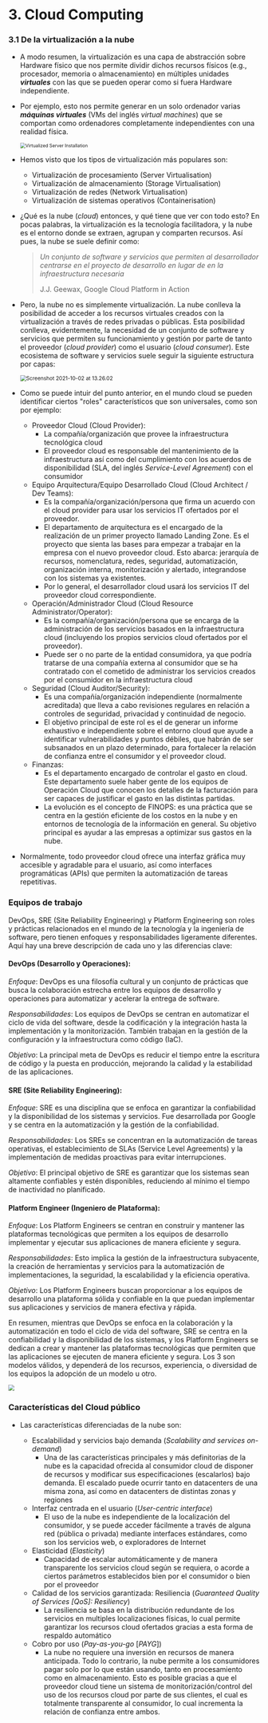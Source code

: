 # 3. Cloud Computing

### 3.1 De la virtualización a la nube


* A modo resumen, la virtualización es una capa de abstracción sobre Hardware físico que nos permite dividir dichos recursos físicos (e.g., procesador, memoria o almacenamiento) en múltiples unidades ***virtuales*** con las que se pueden operar como si fuera Hardware independiente. 

* Por ejemplo, esto nos permite generar en un solo ordenador varias ***máquinas virtuales*** (VMs del inglés *virtual machines*) que se comportan como ordenadores completamente independientes con una realidad física.

  <img src="images/virtualisation.png" alt="Virtualized Server Installation" style="zoom:65%;" />

* Hemos visto que los tipos de virtualización más populares son:

  * Virtualización de procesamiento (Server Virtualisation)
  * Virtualización de almacenamiento (Storage Virtualisation)
  * Virtualización de redes (Network Virtualisation)
  * Virtualización de sistemas operativos (Containerisation)

* ¿Qué es la nube (*cloud*) entonces, y qué tiene que ver con todo esto? En pocas palabras, la virtualización es la tecnología facilitadora, y la nube es el entorno donde se extraen, agrupan y comparten recursos. Así pues, la nube se suele definir como:

  > *Un conjunto de software y servicios que permiten al desarrollador centrarse en el proyecto de desarrollo en lugar de en la infraestructura necesaria*
  >
  > J.J. Geewax, Google Cloud Platform in Action

* Pero, la nube no es simplemente virtualización. La nube conlleva la posibilidad de acceder a los recursos virtuales creados con la virtualización a través de redes privadas o públicas. Esta posibilidad conlleva, evidentemente, la necesidad de un conjunto de software y servicios que permiten su funcionamiento y gestión por parte de tanto el proveedor (*cloud provider*) como el usuario (*cloud consumer*). Este ecosistema de software y servicios suele seguir la siguiente estructura por capas:

  <img src="images/layers-cloud.png" alt="Screenshot 2021-10-02 at 13.26.02" style="zoom:75%;" />

* Como se puede intuir del punto anterior, en el mundo cloud se pueden identificar ciertos "roles" característicos que son universales, como son por ejemplo:

  * Proveedor Cloud (Cloud Provider):
    * La compañía/organización que provee la infraestructura tecnológica cloud
    * El proveedor cloud es responsable del mantenimiento de la infraestructura así como del cumplimiento con los acuerdos de disponibilidad (SLA, del inglés *Service-Level Agreement*) con el consumidor 
  * Equipo Arquitectura/Equipo Desarrollado Cloud (Cloud Architect / Dev Teams): 
    * Es la compañía/organización/persona que firma un acuerdo con el cloud provider para usar los servicios IT ofertados por el proveedor.
    * El departamento de arquitectura es el encargado de la realización de un primer proyecto llamado Landing Zone. Es el proyecto que sienta las bases para empezar a trabajar en la empresa con el nuevo proveedor cloud. Esto abarca: jerarquía de recursos, nomenclatura, redes, seguridad, automatización, organización interna, monitorización y alertado, integrandose con los sistemas ya existentes.
    * Por lo general, el desarrollador cloud usará los servicios IT del proveedor cloud correspondiente.
  * Operación/Administrador Cloud (Cloud Resource Administrator/Operator):
    * Es la compañía/organización/persona que se encarga de la administración de los servicios basados en la infraestructura cloud (incluyendo los propios servicios cloud ofertados por el proveedor). 
    * Puede ser o no parte de la entidad consumidora, ya que podría tratarse de una compañía externa al consumidor que se ha contratado con el cometido de administrar los servicios creados por el consumidor en la infraestructura cloud
  * Seguridad (Cloud Auditor/Security): 
    * Es una compañía/organización independiente (normalmente acreditada) que lleva a cabo revisiones regulares en relación a controles de seguridad, privacidad y continuidad de negocio.
    * El objetivo principal de este rol es el de generar un informe exhaustivo e independiente sobre el entorno cloud que ayude a identificar vulnerabilidades y puntos débiles, que habrán de ser subsanados en un plazo determinado, para fortalecer la relación de confianza entre el consumidor y el proveedor cloud.
  * Finanzas:
    * Es el departamento encargado de controlar el gasto en cloud. Este departamento suele haber gente de los equipos de Operación Cloud que conocen los detalles de la facturación para ser capaces de justificar el gasto en las distintas partidas.
    * La evolución es el concepto de FINOPS: es una práctica que se centra en la gestión eficiente de los costos en la nube y en entornos de tecnología de la información en general. Su objetivo principal es ayudar a las empresas a optimizar sus gastos en la nube.

* Normalmente, todo proveedor cloud ofrece una interfaz gráfica muy accesible y agradable para el usuario, así como interfaces programáticas (APIs) que permiten la automatización de tareas repetitivas.

### Equipos de trabajo

DevOps, SRE (Site Reliability Engineering) y Platform Engineering son roles y prácticas relacionados en el mundo de la tecnología y la ingeniería de software, pero tienen enfoques y responsabilidades ligeramente diferentes. Aquí hay una breve descripción de cada uno y las diferencias clave:


#### DevOps (Desarrollo y Operaciones):

*Enfoque*: DevOps es una filosofía cultural y un conjunto de prácticas que busca la colaboración estrecha entre los equipos de desarrollo y operaciones para automatizar y acelerar la entrega de software.

*Responsabilidades*: Los equipos de DevOps se centran en automatizar el ciclo de vida del software, desde la codificación y la integración hasta la implementación y la monitorización. También trabajan en la gestión de la configuración y la infraestructura como código (IaC).

*Objetivo*: La principal meta de DevOps es reducir el tiempo entre la escritura de código y la puesta en producción, mejorando la calidad y la estabilidad de las aplicaciones.

#### SRE (Site Reliability Engineering):

*Enfoque*: SRE es una disciplina que se enfoca en garantizar la confiabilidad y la disponibilidad de los sistemas y servicios. Fue desarrollada por Google y se centra en la automatización y la gestión de la confiabilidad.

*Responsabilidades*: Los SREs se concentran en la automatización de tareas operativas, el establecimiento de SLAs (Service Level Agreements) y la implementación de medidas proactivas para evitar interrupciones.

*Objetivo*: El principal objetivo de SRE es garantizar que los sistemas sean altamente confiables y estén disponibles, reduciendo al mínimo el tiempo de inactividad no planificado.

#### Platform Engineer (Ingeniero de Plataforma):

*Enfoque*: Los Platform Engineers se centran en construir y mantener las plataformas tecnológicas que permiten a los equipos de desarrollo implementar y ejecutar sus aplicaciones de manera eficiente y segura.

*Responsabilidades*: Esto implica la gestión de la infraestructura subyacente, la creación de herramientas y servicios para la automatización de implementaciones, la seguridad, la escalabilidad y la eficiencia operativa.

*Objetivo*: Los Platform Engineers buscan proporcionar a los equipos de desarrollo una plataforma sólida y confiable en la que puedan implementar sus aplicaciones y servicios de manera efectiva y rápida.


En resumen, mientras que DevOps se enfoca en la colaboración y la automatización en todo el ciclo de vida del software, SRE se centra en la confiabilidad y la disponibilidad de los sistemas, y los Platform Engineers se dedican a crear y mantener las plataformas tecnológicas que permiten que las aplicaciones se ejecuten de manera eficiente y segura. Los 3 son modelos válidos, y dependerá de los recursos, experiencia, o diversidad de los equipos la adopción de un modelo u otro.

  <img src="images/devs-teams-ways.jpg" style="zoom:75%;" />
  
### Características del Cloud público

* Las características diferenciadas de la nube son:

  * Escalabilidad y servicios bajo demanda (*Scalability and services on-demand*)
    * Una de las características principales y más definitorias de la nube es la capacidad ofrecida al consumidor cloud de disponer de recursos y modificar sus especificaciones (escalarlos) bajo demanda. El escalado puede ocurrir tanto en datacenters de una misma zona, así como en datacenters de distintas zonas y regiones
  * Interfaz centrada en el usuario (*User-centric interface*)
    * El uso de la nube es independiente de la localización del consumidor, y se puede acceder fácilmente a través de alguna red (pública o privada) mediante interfaces estándares, como son los servicios web, o exploradores de Internet
  * Elasticidad (*Elasticity*)
    * Capacidad de escalar automáticamente y de manera transparente los servicios cloud según se requiera, o acorde a ciertos parámetros establecidos bien por el consumidor o bien por el proveedor  
  * Calidad de los servicios garantizada: Resiliencia (*Guaranteed Quality of Services [QoS]: Resiliency*)
    * La resiliencia se basa en la distribución redundante de los servicios en multiples localizaciones físicas, lo cual permite garantizar los recursos cloud ofertados gracias a esta forma de respaldo automático
  * Cobro por uso (*Pay-as-you-go* [*PAYG*])
    * La nube no requiere una inversión en recursos de manera anticipada. Todo lo contrario, la nube permite a los consumidores pagar solo por lo que están usando, tanto en procesamiento como en almacenamiento. Esto es posible gracias a que el proveedor cloud tiene un sistema de monitorización/control del uso de los recursos cloud por parte de sus clientes, el cual es totalmente transparente al consumidor, lo cual incrementa la relación de confianza entre ambos.

